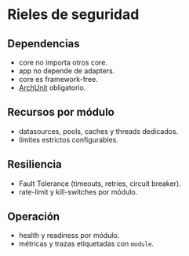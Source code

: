 # Rieles de seguridad

## Dependencias
- core no importa otros core.
- app no depende de adapters.
- core es framework-free.
- [ArchUnit](https://www.archunit.org/) obligatorio.

## Recursos por módulo
- datasources, pools, caches y threads dedicados.
- límites estrictos configurables.

## Resiliencia
- Fault Tolerance (timeouts, retries, circuit breaker).
- rate-limit y kill-switches por módulo.

## Operación
- health y readiness por módulo.
- métricas y trazas etiquetadas con `module`.
